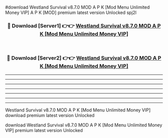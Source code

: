 #download Westland Survival v8.7.0 MOD A P K [Mod Menu Unlimited Money VIP]  A P K [MOD] premium latest version Unlocked spj2l 



<div align="center">
<h3>🔴 Download [Server1] 👉👉 <a href="https://apkdownload2.web.app/">Westland Survival v8.7.0 MOD A P K [Mod Menu Unlimited Money VIP] </a></h3><br>

<h3>🔴 Download [Server2] 👉👉 <a href="https://apkdownload2.web.app/">Westland Survival v8.7.0 MOD A P K [Mod Menu Unlimited Money VIP] </a></h3>
</div>





----------------------------------------------------------

----------------------------------------------------------

----------------------------------------------------------

----------------------------------------------------------

----------------------------------------------------------

----------------------------------------------------------

----------------------------------------------------------

Westland Survival v8.7.0 MOD A P K [Mod Menu Unlimited Money VIP]  download premium latest version Unlocked

download Westland Survival v8.7.0 MOD A P K [Mod Menu Unlimited Money VIP]  premium latest version Unlocked
